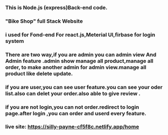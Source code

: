 ### This is Node.js (express)Back-end code.
### "Bike Shop" full Stack Website
### i used for Fond-end For react.js,Meterial UI,firbase for login system
### There are two way,if you are admin you can admin view And Admin feature .admin show manage all product,manage all order, to make another admin for admin view.manage all product like delete update.
### if you are user,you can see user feature.you can see your oder list.also can delet your order.also able to give review .
### if you are not login,you can not order.redirect to login page.after login ,you can order and userd every feature.
### live site: https://silly-payne-cf5f8c.netlify.app/home
